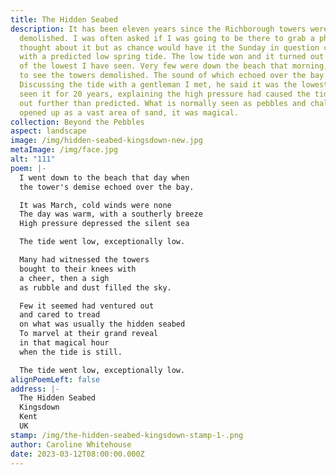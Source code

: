 ```yaml
---
title: The Hidden Seabed
description: It has been eleven years since the Richborough towers were
  demolished. I was often asked if I was going to be there to grab a photo. I
  thought about it but as chance would have it the Sunday in question coincided
  with a predicted low spring tide. The low tide won and it turned out to be one
  of the lowest I have seen. Very few were down the beach that morning, most off
  to see the towers demolished. The sound of which echoed over the bay.
  Discussing the tide with a gentleman I met, he said it was the lowest he had
  seen it for 20 years, explaining the high pressure had caused the tide to go
  out further than predicted. What is normally seen as pebbles and chalk beds,
  opened up as a vast area of sand, it was magical.
collection: Beyond the Pebbles
aspect: landscape
image: /img/hidden-seabed-kingsdown-new.jpg
metaImage: /img/face.jpg
alt: "111"
poem: |-
  I went down to the beach that day when
  the tower's demise echoed over the bay.

  It was March, cold winds were none
  The day was warm, with a southerly breeze
  High pressure depressed the silent sea

  The tide went low, exceptionally low.

  Many had witnessed the towers 
  bought to their knees with
  a cheer, then a sigh
  as rubble and dust filled the sky.

  Few it seemed had ventured out 
  and cared to tread 
  on what was usually the hidden seabed
  To marvel at their grand reveal
  in that magical hour 
  when the tide is still.

  The tide went low, exceptionally low.
alignPoemLeft: false
address: |-
  The Hidden Seabed
  Kingsdown 
  Kent
  UK
stamp: /img/the-hidden-seabed-kingsdown-stamp-1-.png
author: Caroline Whitehouse
date: 2023-03-12T08:00:00.000Z
---
```

